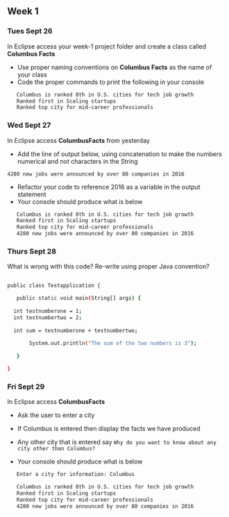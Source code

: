 ## Week 1

### Tues Sept 26

In Eclipse access your week-1 project folder and create a class called **Columbus Facts**
  - Use proper naming conventions on **Columbus Facts** as the name of your class
  - Code the proper commands to print the following in your console
 
 ```bash
    Columbus is ranked 8th in U.S. cities for tech job growth
    Ranked first in Scaling startups
    Ranked top city for mid-career professionals 
   ```
  

### Wed Sept 27

In Eclipse access **ColumbusFacts** from yesterday
  - Add the line of output below, using concatenation to make the numbers numerical and not characters in the String
  
  `4280 new jobs were announced by over 80 companies in 2016`
  
  - Refactor your code to reference 2016 as a variable in the output statement
  - Your console should produce what is below
 
 ```bash
    Columbus is ranked 8th in U.S. cities for tech job growth
    Ranked first in Scaling startups
    Ranked top city for mid-career professionals 
    4280 new jobs were announced by over 80 companies in 2016
   ```

### Thurs Sept 28

What is wrong with this code? Re-write using proper Java convention?

 ```bash
   
public class Testapplication {

	public static void main(String[] args) {
  
   int testnumberone = 1;
   int testnumbertwo = 2;
  
   int sum = testnumberone + testnumbertwo; 
	
		System.out.println("The sum of the two numbers is 3");
		
	}

}
   ```


### Fri Sept 29

In Eclipse access **ColumbusFacts** 
  - Ask the user to enter a city
  - If Columbus is entered then display the facts we have produced
  - Any other city that is entered say 
   `Why do you want to know about any city other than Columbus?`
   
  - Your console should produce what is below
 
 ```bash
    Enter a city for information: Columbus

    Columbus is ranked 8th in U.S. cities for tech job growth
    Ranked first in Scaling startups
    Ranked top city for mid-career professionals 
    4280 new jobs were announced by over 80 companies in 2016
  ```


<!---
this is a comment
-->

